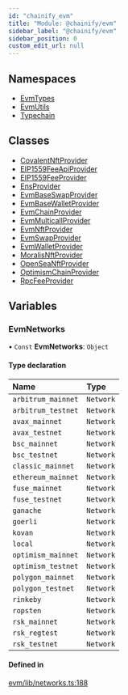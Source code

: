 ```yaml
---
id: "chainify_evm"
title: "Module: @chainify/evm"
sidebar_label: "@chainify/evm"
sidebar_position: 0
custom_edit_url: null
---
```


## Namespaces

- [EvmTypes](../namespaces/chainify_evm.EvmTypes.md)
- [EvmUtils](../namespaces/chainify_evm.EvmUtils.md)
- [Typechain](../namespaces/chainify_evm.Typechain.md)

## Classes

- [CovalentNftProvider](../classes/chainify_evm.CovalentNftProvider.md)
- [EIP1559FeeApiProvider](../classes/chainify_evm.EIP1559FeeApiProvider.md)
- [EIP1559FeeProvider](../classes/chainify_evm.EIP1559FeeProvider.md)
- [EnsProvider](../classes/chainify_evm.EnsProvider.md)
- [EvmBaseSwapProvider](../classes/chainify_evm.EvmBaseSwapProvider.md)
- [EvmBaseWalletProvider](../classes/chainify_evm.EvmBaseWalletProvider.md)
- [EvmChainProvider](../classes/chainify_evm.EvmChainProvider.md)
- [EvmMulticallProvider](../classes/chainify_evm.EvmMulticallProvider.md)
- [EvmNftProvider](../classes/chainify_evm.EvmNftProvider.md)
- [EvmSwapProvider](../classes/chainify_evm.EvmSwapProvider.md)
- [EvmWalletProvider](../classes/chainify_evm.EvmWalletProvider.md)
- [MoralisNftProvider](../classes/chainify_evm.MoralisNftProvider.md)
- [OpenSeaNftProvider](../classes/chainify_evm.OpenSeaNftProvider.md)
- [OptimismChainProvider](../classes/chainify_evm.OptimismChainProvider.md)
- [RpcFeeProvider](../classes/chainify_evm.RpcFeeProvider.md)

## Variables

### EvmNetworks

• `Const` **EvmNetworks**: `Object`

#### Type declaration

| Name | Type |
| :------ | :------ |
| `arbitrum_mainnet` | `Network` |
| `arbitrum_testnet` | `Network` |
| `avax_mainnet` | `Network` |
| `avax_testnet` | `Network` |
| `bsc_mainnet` | `Network` |
| `bsc_testnet` | `Network` |
| `classic_mainnet` | `Network` |
| `ethereum_mainnet` | `Network` |
| `fuse_mainnet` | `Network` |
| `fuse_testnet` | `Network` |
| `ganache` | `Network` |
| `goerli` | `Network` |
| `kovan` | `Network` |
| `local` | `Network` |
| `optimism_mainnet` | `Network` |
| `optimism_testnet` | `Network` |
| `polygon_mainnet` | `Network` |
| `polygon_testnet` | `Network` |
| `rinkeby` | `Network` |
| `ropsten` | `Network` |
| `rsk_mainnet` | `Network` |
| `rsk_regtest` | `Network` |
| `rsk_testnet` | `Network` |

#### Defined in

[evm/lib/networks.ts:188](https://github.com/liquality/chainify/blob/540cfa69/packages/evm/lib/networks.ts#L188)
